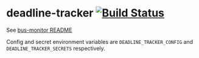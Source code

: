 # deadline-tracker [![Build Status](https://travis-ci.org/HackGT/deadline-tracker.svg?branch=master)](https://travis-ci.org/HackGT/deadline-tracker)

See [bus-monitor README](https://github.com/hackgt/bus-monitor)

Config and secret environment variables are `DEADLINE_TRACKER_CONFIG` and `DEADLINE_TRACKER_SECRETS` respectively.
